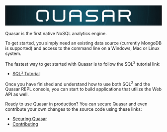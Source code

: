 ![Quasar Logo](images/quasar-logo.png)

Quasar is the first native NoSQL analytics engine.

To get started, you simply need an existing data source (currently MongoDB is supported) and
access to the command line on a Windows, Mac or Linux system.

The fastest way to get started with Quasar is to follow the SQL<sup>2</sup> tutorial link:

* [SQL² Tutorial](tutorial-sql-squared.md)

Once you have finished and understand how to use both SQL<sup>2</sup> and
the Quasar REPL console, you can start to build applications that utilize the
Web API as well.

Ready to use Quasar in production?  You can secure Quasar and
even contribute your own changes to the source code using these links:

* [Securing Quasar](securing-quasar.md)
* [Contributing](http://quasar-analytics.org/#joinus)
